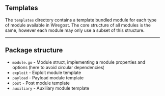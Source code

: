 ## Templates

The `templates` directory contains a template bundled module for each type of module available in Wiregost.
The core structure of all modules is the same, however each module may only use a subset of this structure.

----
## Package structure

* `module.go`       - Module struct, implementing a module properties and options (here to avoid circular dependencies)
* `exploit`         - Exploit module template
* `payload`         - Payload module template 
* `post`            - Post module template 
* `auxiliary`       - Auxiliary module template 

